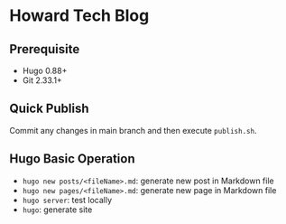 # Howard Tech Blog

## Prerequisite

- Hugo 0.88+
- Git 2.33.1+

## Quick Publish

Commit any changes in main branch and then execute `publish.sh`.

## Hugo Basic Operation

- `hugo new posts/<fileName>.md`: generate new post in Markdown file
- `hugo new pages/<fileName>.md`: generate new page in Markdown file
- `hugo server`: test locally
- `hugo`: generate site
